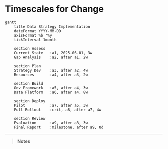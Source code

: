 # Timescales for Change

<style>
  /* Default for dark themes - white text */
  .mermaid text {
    fill: white !important;
  }
  .mermaid .taskText, 
  .mermaid .sectionTitle, 
  .mermaid .grid text, 
  .mermaid .tickText,
  .mermaid .titleText,
  .mermaid .labelText,
  .mermaid .loopText,
  .mermaid .actor text {
    fill: white !important;
  }
  
  /* Handle mdBook light and rust themes - black text */
  html.light .mermaid text,
  html.light .mermaid .taskText,
  html.light .mermaid .sectionTitle,
  html.light .mermaid .grid text,
  html.light .mermaid .tickText,
  html.light .mermaid .titleText,
  html.light .mermaid .labelText,
  html.light .mermaid .loopText,
  html.light .mermaid .actor text,
  html.rust .mermaid text,
  html.rust .mermaid .taskText,
  html.rust .mermaid .sectionTitle,
  html.rust .mermaid .grid text,
  html.rust .mermaid .tickText,
  html.rust .mermaid .titleText,
  html.rust .mermaid .labelText,
  html.rust .mermaid .loopText,
  html.rust .mermaid .actor text {
    fill: black !important;
  }
  
  /* Ensure dark themes have white text */
  html.navy .mermaid text,
  html.navy .mermaid .taskText,
  html.navy .mermaid .sectionTitle,
  html.navy .mermaid .grid text,
  html.navy .mermaid .tickText,
  html.navy .mermaid .titleText,
  html.navy .mermaid .labelText,
  html.navy .mermaid .loopText,
  html.navy .mermaid .actor text,
  html.ayu .mermaid text,
  html.ayu .mermaid .taskText,
  html.ayu .mermaid .sectionTitle,
  html.ayu .mermaid .grid text,
  html.ayu .mermaid .tickText,
  html.ayu .mermaid .titleText,
  html.ayu .mermaid .labelText,
  html.ayu .mermaid .loopText,
  html.ayu .mermaid .actor text,
  html.coal .mermaid text,
  html.coal .mermaid .taskText,
  html.coal .mermaid .sectionTitle,
  html.coal .mermaid .grid text,
  html.coal .mermaid .tickText,
  html.coal .mermaid .titleText,
  html.coal .mermaid .labelText,
  html.coal .mermaid .loopText,
  html.coal .mermaid .actor text {
    fill: white !important;
  }
  
  /* Ensure links and other specific elements have correct colors in light themes */
  html.light .mermaid .flowchart-link,
  html.rust .mermaid .flowchart-link {
    stroke: #333 !important;
  }
  
  /* Ensure links have correct colors in dark themes */
  html.navy .mermaid .flowchart-link,
  html.ayu .mermaid .flowchart-link,
  html.coal .mermaid .flowchart-link {
    stroke: #ccc !important;
  }
  
  /* Additional styles for better visibility in all themes */
  .mermaid .grid path {
    stroke-opacity: 0.5;
  }
  .mermaid .today {
    stroke-width: 2px;
  }
</style>

```mermaid
gantt
    title Data Strategy Implementation
    dateFormat YYYY-MM-DD
    axisFormat %b '%y
    tickInterval 1month
    
    section Assess
    Current State   :a1, 2025-06-01, 3w
    Gap Analysis    :a2, after a1, 2w
    
    section Plan
    Strategy Dev    :a3, after a2, 4w
    Resources       :a4, after a3, 2w
    
    section Build
    Gov Framework   :a5, after a4, 3w
    Data Platform   :a6, after a4, 8w
    
    section Deploy
    Pilot           :a7, after a5, 3w
    Full Rollout    :crit, a8, after a7, 4w
    
    section Review
    Evaluation      :a9, after a8, 3w
    Final Report    :milestone, after a9, 0d
```


---
> **Notes**
>
> 